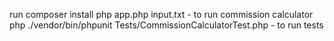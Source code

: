run composer install
php app.php input.txt - to run commission calculator
php ./vendor/bin/phpunit Tests/CommissionCalculatorTest.php - to run tests
